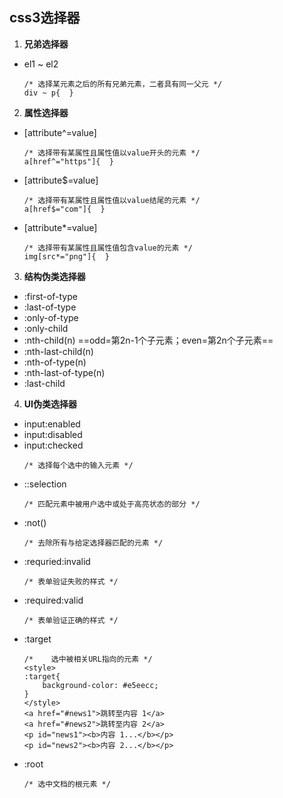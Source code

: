 ## css3选择器
1. **兄弟选择器**
  - el1 ~ el2
      ```
      /* 选择某元素之后的所有兄弟元素，二者具有同一父元 */
      div ~ p{  }
      ```
2. **属性选择器**

  - [attribute^=value]
      ```
      /* 选择带有某属性且属性值以value开头的元素 */
      a[href^="https"]{  }
      ```
  - [attribute$=value]
      ```
      /* 选择带有某属性且属性值以value结尾的元素 */
      a[href$="com"]{  }
      ```
  - [attribute*=value]
      ```
      /* 选择带有某属性且属性值包含value的元素 */
      img[src*="png"]{  }
      ```
3. **结构伪类选择器**
  - :first-of-type
  - :last-of-type
  - :only-of-type
  - :only-child
  - :nth-child(n) ==odd=第2n-1个子元素；even=第2n个子元素==
  - :nth-last-child(n)
  - :nth-of-type(n)
  - :nth-last-of-type(n)
  - :last-child
4. **UI伪类选择器**
  - input:enabled
  - input:disabled
  - input:checked
      ```
      /* 选择每个选中的输入元素 */
      ```
  - ::selection
      ```
      /* 匹配元素中被用户选中或处于高亮状态的部分 */
      ```
  - :not()
      ```
      /* 去除所有与给定选择器匹配的元素 */
      ```
  - :requried:invalid
      ```
      /* 表单验证失败的样式 */
      ```
  - :required:valid
      ```
      /* 表单验证正确的样式 */
      ```
  - :target
      ```
      /* 	选中被相关URL指向的元素 */
      <style>
      :target{
          background-color: #e5eecc;
      }
      </style>
      <a href="#news1">跳转至内容 1</a>
      <a href="#news2">跳转至内容 2</a>
      <p id="news1"><b>内容 1...</b></p>
      <p id="news2"><b>内容 2...</b></p>
      ```
  - :root
      ```
      /* 选中文档的根元素 */
      ```
